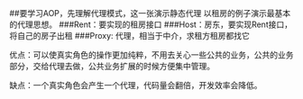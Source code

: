 ##要学习AOP，先理解代理模式，这一张演示静态代理
以租房的例子演示最基本的代理思想。
###Rent：要实现的租房接口
###Host：房东，要实现Rent接口，将自己的房子出租
###Proxy: 代理，相当于中介，求租方租房都找它

优点：可以使真实角色的操作更加纯粹，不用去关心一些公共的业务，公共的业务部分，交给代理去做，公共业务扩展的时候方便集中管理。

缺点：一个真实角色会产生一个代理，代码量会翻倍，开发效率会降低。